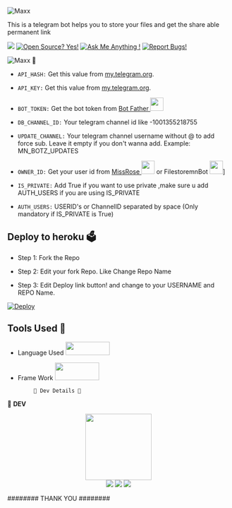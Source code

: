 
![Maxx](https://telegra.ph/file/73f9f4e1d7929c3163235.png)

This is a telegram bot helps you to store your files and get the share able permanent link 

<a href="https://t.me/File_store_mn_Bot"><img src="https://img.shields.io/badge/Telegram-Bot-blue.svg?logo=telegram"></a>
[![Open Source? Yes!](https://badgen.net/badge/Open%20Source%20%3F/Yes/yellow?icon=github)](https://github.com/Whitedeviljoypow/TG-FILE-STORE-BOT)
[![Ask Me Anything !](https://img.shields.io/badge/🤔%20Ask%20me-anything-1abc9c.svg)](https://t.me/whitedeviljoypow)
[![Report Bugs!](https://badgen.net/badge/🐞%20Report%20/Bugs/red)](https://t.me/MN_BOTZ_UPDATES)

![Maxx](https://telegra.ph/file/033408792afc4d4f1f8f6.png) 🤖

- `API_HASH:` Get this value from [my.telegram.org](https://my.telegram.org).

- `API_KEY:` Get this value from [my.telegram.org](https://my.telegram.org).

- `BOT_TOKEN:` Get the bot token from [Bot Father <img src="https://telegra.ph/file/8d80c13110506bf1cb58e.jpg" width="30" height="30">](https://telegram.dog/BotFather)

- `DB_CHANNEL_ID:` Your telegram channel id like -1001355218755

- `UPDATE_CHANNEL:` Your telegram channel username without @ to add force sub. Leave it empty if you don't wanna add. Example: MN_BOTZ_UPDATES

- `OWNER_ID:` Get your user id from [MissRose <img src="https://telegra.ph/file/0a36032bd2221c8d4209d.jpg" width="30" height="30">](https://telegram.dog/MissRose_bot) or FilestoremnBot <img src="https://telegra.ph/file/ae6dc68114f35bcbdd62b.jpg" width="30" height="30">]

- `IS_PRIVATE:` Add True if you want to use private ,make sure u add AUTH_USERS if you are using IS_PRIVATE

- `AUTH_USERS:` USERID's or ChannelID separated by space (Only mandatory if IS_PRIVATE is True)

## Deploy to heroku 🗳

- Step 1: Fork the Repo

- Step 2: Edit your fork Repo. Like Change Repo Name

- Step 3: Edit Deploy link button! and change to your USERNAME and REPO Name.


[![Deploy](https://www.herokucdn.com/deploy/button.svg)](https://heroku.com/deploy?template=https://github.com/Whitedeviljoypow/TG-FILE-STORE-BOT)

## Tools Used 🧰
- Language Used [<img src="https://telegra.ph/file/960ed8709acaf8c68b894.jpg" width="100" height="30">](https://www.python.org/)
- Frame Work [<img src="https://telegra.ph/file/804f06d1590f7619a63ed.jpg" width="100" height="40">](https://github.com/pyrogram/pyrogram)

           👲 Dev Details 👲

👲 <b>DEV</b>

<p align="middle">
<img src="https://telegra.ph/file/6e56d5a681a8ac322a48d.jpg" width="150" height="150"><br>
<img src="https://badgen.net/badge/Name/꧁☬🅦нιƬê⚚🅓є√ⅰɩ☬꧂/FF33FF?icon=awesome&labelColor=0080FF"></a>
<img src="https://badgen.net/badge/Skills/python/purple?icon=terminal&labelColor=red"></a>
<a href="https://t.me/whitedeviljoypow"><img src="https://img.shields.io/badge/Telegram-Bot-blue.svg?logo=telegram"></a>
<a href="https://github.com/Whitedeviljoypow><img src="https://badgen.net/badge/Follow%20on%20/GitHub/80FF00?icon=github&labelColor=black"></a>
<p align="left">
</p>

               
######## THANK YOU ########






